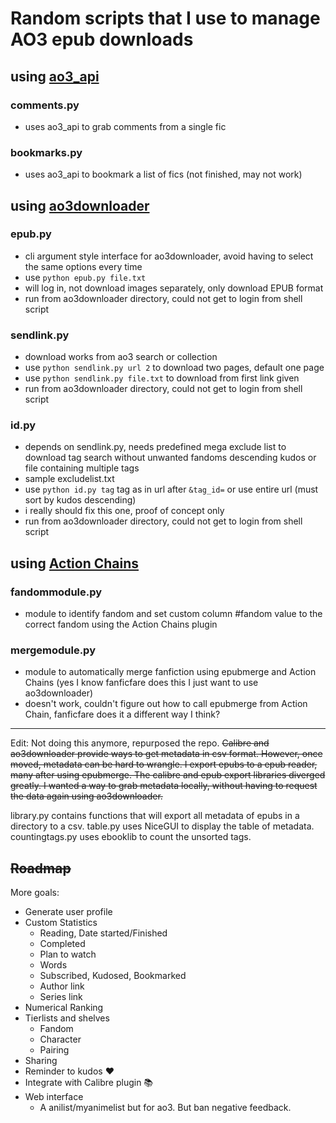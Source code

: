 # Random scripts that I use to manage AO3 epub downloads

## using [ao3_api](https://github.com/wendytg/ao3_api)
### comments.py
- uses ao3_api to grab comments from a single fic
### bookmarks.py
- uses ao3_api to bookmark a list of fics (not finished, may not work)
## using [ao3downloader](https://github.com/nianeyna/ao3downloader)
### epub.py
- cli argument style interface for ao3downloader, avoid having to select the same options every time
- use `python epub.py file.txt`
- will log in, not download images separately, only download EPUB format
- run from ao3downloader directory, could not get to login from shell script
### sendlink.py
- download works from ao3 search or collection
- use `python sendlink.py url 2` to download two pages, default one page
- use `python sendlink.py file.txt` to download from first link given
- run from ao3downloader directory, could not get to login from shell script
### id.py
- depends on sendlink.py, needs predefined mega exclude list to download tag search without unwanted fandoms descending kudos or file containing multiple tags
- sample excludelist.txt
- use  `python id.py tag`  tag as in url after `&tag_id=` or use entire url (must sort by kudos descending) 
- i really should fix this one, proof of concept only
- run from ao3downloader directory, could not get to login from shell script
## using [Action Chains](https://www.mobileread.com/forums/showthread.php?t=334974)
### fandommodule.py
- module to identify fandom and set custom column #fandom value to the correct fandom using the Action Chains plugin
### mergemodule.py
- module to automatically merge fanfiction using epubmerge and Action Chains (yes I know fanficfare does this I just want to use ao3downloader)
- doesn't work, couldn't figure out how to call epubmerge from Action Chain, fanficfare does it a different way I think?



---

Edit: Not doing this anymore, repurposed the repo.
~~Calibre and ao3downloader provide ways to get metadata in csv format. However, once moved, metadata can be hard to wrangle. I export epubs to a epub reader, many after using epubmerge. The calibre and epub export libraries diverged greatly. I wanted a way to grab metadata locally, without having to request the data again using ao3downloader.~~

library.py contains functions that will export all metadata of epubs in a directory to a csv.
table.py uses NiceGUI to display the table of metadata.
countingtags.py uses ebooklib to count the unsorted tags.

## ~~Roadmap~~

More goals:
- Generate user profile
- Custom Statistics
  - Reading, Date started/Finished
  - Completed
  - Plan to watch
  - Words
  - Subscribed, Kudosed, Bookmarked
  - Author link
  - Series link
- Numerical Ranking
- Tierlists and shelves
  - Fandom
  - Character
  - Pairing
- Sharing
- Reminder to kudos :heart:
- Integrate with Calibre plugin :books:
- Web interface
  - A anilist/myanimelist but for ao3. But ban negative feedback.
